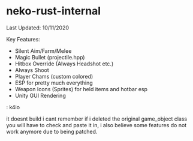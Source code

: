# neko-rust-internal

Last Updated: 10/11/2020

Key Features:
  - Silent Aim/Farm/Melee
  - Magic Bullet (projectile.hpp)
  - Hitbox Override (Always Headshot etc.)
  - Always Shoot
  - Player Chams (custom colored)
  - ESP for pretty much everything
  - Weapon Icons (Sprites) for held items and hotbar esp
  - Unity GUI Rendering


: k4io

it doesnt build i cant remember if i deleted the original game_object class you will have to check and paste it in, i also believe some features do not work anymore due to being patched.
